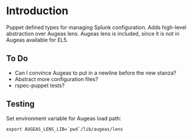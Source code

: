 Introduction
============

Puppet defined types for managing Splunk configuration. Adds high-level
abstraction over Augeas lens. Augeas lens is included, since it is not in
Augeas available for EL5.

To Do
-----

* Can I convince Augeas to put in a newline before the new stanza?
* Abstract more configuration files?
* rspec-puppet tests?

Testing
-------

Set environment variable for Augeas load path:

    export AUGEAS_LENS_LIB=`pwd`/lib/augeas/lens
